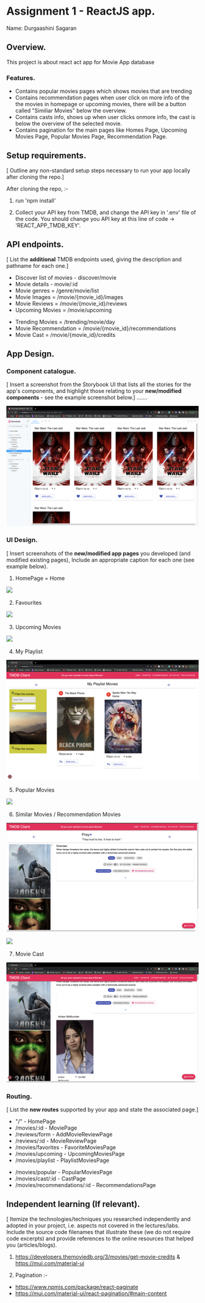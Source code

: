 # Assignment 1 - ReactJS app.

Name: Durgaashini Sagaran

## Overview.

This project is about react act app for Movie App database

### Features.
 
+ Contains popular movies pages which shows movies that are trending
+ Contains recommendation pages when user click on more info of the the movies in homepage or upcoming movies, there will be a button called "Similiar Movies" below the overview.
+ Contains casts info, shows up when user clicks onmore info, the cast is below the overview of the selected movie.
+ Contains pagination for the main pages like Homes Page, Upcoming Movies Page, Popular Movies Page, Recommendation Page.

## Setup requirements.

[ Outline any non-standard setup steps necessary to run your app locally after cloning the repo.]

After cloning the repo, :-

1. run 'npm install'

2. Collect your API key from TMDB, and change the API key in '.env' file of the code. You should change you API key at this line of code -> 'REACT_APP_TMDB_KEY'.



## API endpoints.

[ List the __additional__ TMDB endpoints used, giving the description and pathname for each one.] 

+ Discover list of movies - discover/movie
+ Movie details - movie/:id
+ Movie genres = /genre/movie/list
+ Movie Images = /movie/{movie_id}/images
+ Movie Reviews = /movie/{movie_id}/reviews
+ Upcoming Movies = /movie/upcoming
<!-- NEW -->
+ Trending Movies = /trending/movie/day
+ Movie Recommendation = /movie/{movie_id}/recommendations
+ Movie Cast = /movie/{movie_id}/credits 

## App Design.

### Component catalogue.

[ Insert a screenshot from the Storybook UI that lists all the stories for the app's components, and highlight those relating to your __new/modified components__ - see the example screenshot below.] .......

![](src/images/storybook.png)

### UI Design.

[ Insert screenshots of the __new/modified app pages__ you developed (and modified existing pages), Include an appropriate caption for each one (see example below).

1. HomePage = Home

![ ](src/images/HomePage.png)

2. Favourites

![ ](src/images/FavouriteMovies.png)

3. Upcoming Movies

![ ](src/images/UpcomingMovies.png)

4. My Playlist 

![ ](src/images/PlaylistMovies.png)

5. Popular Movies

![ ](src/images/PopularMovies.png)

6. Similar Movies / Recommendation Movies

![ ](src/images/more_info.png)

![ ](src/images/SimilarMovies.png)

7. Movie Cast

![ ](src/images/Cast.png)


### Routing.

[ List the __new routes__ supported by your app and state the associated page.]
+ "/" - HomePage
+ /movies/:id - MoviePage
+ /reviews/form - AddMovieReviewPage
+ /reviews/:id - MovieReviewPage
+ /movies/favorites - FavoriteMoviesPage
+ /movies/upcoming - UpcomingMoviesPage
+ /movies/playlist - PlaylistMoviesPage
<!-- NEW -->
+ /movies/popular - PopularMoviesPage
+ /movies/cast/:id - CastPage
+ /movies/recommendations/:id - RecommendationsPage

## Independent learning (If relevant).

[ Itemize the technologies/techniques you researched independently and adopted in your project, i.e. aspects not covered in the lectures/labs. Include the source code filenames that illustrate these (we do not require code excerpts) and provide references to the online resources that helped you (articles/blogs).

1. https://developers.themoviedb.org/3/movies/get-movie-credits & https://mui.com/material-ui

2. Pagination :-

+ https://www.npmjs.com/package/react-paginate
+ https://mui.com/material-ui/react-pagination/#main-content


